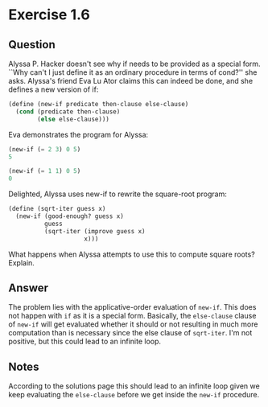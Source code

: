 Exercise 1.6
============

## Question

Alyssa P. Hacker doesn't see why if needs to be provided as a special form. ``Why can't I just define it as an ordinary procedure in terms of cond?'' she asks. Alyssa's friend Eva Lu Ator claims this can indeed be done, and she defines a new version of if:

```scheme
(define (new-if predicate then-clause else-clause)
  (cond (predicate then-clause)
        (else else-clause)))
```

Eva demonstrates the program for Alyssa:

```scheme
(new-if (= 2 3) 0 5)
5

(new-if (= 1 1) 0 5)
0
```

Delighted, Alyssa uses new-if to rewrite the square-root program:

```scheme
(define (sqrt-iter guess x)
  (new-if (good-enough? guess x)
          guess
          (sqrt-iter (improve guess x)
                     x)))
```
What happens when Alyssa attempts to use this to compute square roots? Explain.


## Answer

The problem lies with the applicative-order evaluation of ```new-if```. This does not happen with ```if``` as it is a special form. Basically, the ```else-clause``` clause of ```new-if``` will get evaluated whether it should or not resulting in much more computation than is necessary since the else clause of ```sqrt-iter```. I'm not positive, but this could lead to an infinite loop.


## Notes

According to the solutions page this should lead to an infinite loop given we keep evaluating the ```else-clause``` before we get inside the ```new-if``` procedure.
